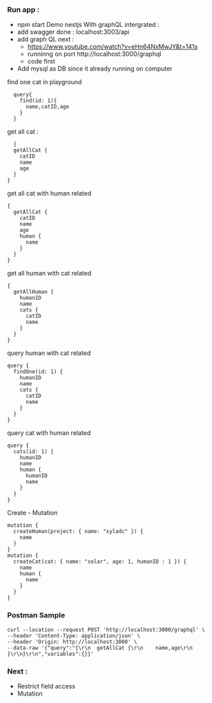 ### Run app :
- npm start
Demo nestjs With graphQL intergrated :
- add swagger done : localhost:3003/api
- add graph QL next : 
  - https://www.youtube.com/watch?v=eHn64NxMwJY&t=141s
  - runninng on port http://localhost:3000/graphql
  - code first
- Add mysql as DB since it already running on computer

find one cat in playground
```
  query{
    find(id: 1){
      name,catID,age 
    }
  }
  ```
get all cat :
```
  {
  getAllCat {
    catID
    name
    age
  }
}
```
get all cat with human related
```
{
  getAllCat {
    catID
    name
    age
    human {
      name
    }
  }
}
```

get all human with cat related
```
{
  getAllHuman {
    humanID
    name
    cats {
      catID
      name
    }
  }
}
```
query human with cat related
```
query {
  findOne(id: 1) {
    humanID
    name
    cats {
      catID
      name
    }
  }
}
```
query cat with human related
```
query {
  cats(id: 1) {
    humanID
    name
    human {
      humanID
      name
    }
  }
}
```
Create - Mutation
```
mutation {
  createHuman(project: { name: "syladc" }) {
    name
  }
}
mutation {
  createCat(cat: { name: "solar", age: 1, humanID : 1 }) {
    name
    human {
      name
    }
  }
}
```

### Postman Sample
```
curl --location --request POST 'http://localhost:3000/graphql' \
--header 'Content-Type: application/json' \
--header 'Origin: http://localhost:3000' \
--data-raw '{"query":"{\r\n  getAllCat {\r\n    name,age\r\n  }\r\n}\r\n","variables":{}}'
```
### Next :
- Restrict field access
- Mutation 
